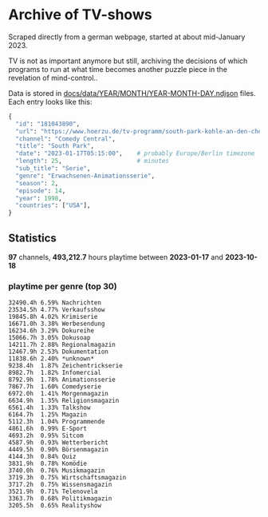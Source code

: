 # Archive of TV-shows

Scraped directly from a german webpage, started at about mid-January 2023.

TV is not as important anymore but still, archiving the decisions of which programs to run at what time
becomes another puzzle piece in the revelation of mind-control.. 

Data is stored in [docs/data/YEAR/MONTH/YEAR-MONTH-DAY.ndjson](docs/data/) files. 
Each entry looks like this:

```python
{
  "id": "181043890", 
  "url": "https://www.hoerzu.de/tv-programm/south-park-kohle-an-den-chefkoch/bid_181043890/", 
  "channel": "Comedy Central", 
  "title": "South Park", 
  "date": "2023-01-17T05:15:00",    # probably Europe/Berlin timezone 
  "length": 25,                     # minutes 
  "sub_title": "Serie", 
  "genre": "Erwachsenen-Animationsserie", 
  "season": 2, 
  "episode": 14, 
  "year": 1998, 
  "countries": ["USA"],
}
```

## Statistics

**97** channels, **493,212.7** hours playtime between **2023-01-17** and **2023-10-18**


### playtime per genre (top 30)

    32490.4h 6.59% Nachrichten
    23534.5h 4.77% Verkaufsshow
    19845.8h 4.02% Krimiserie
    16671.0h 3.38% Werbesendung
    16234.6h 3.29% Dokureihe
    15066.7h 3.05% Dokusoap
    14211.7h 2.88% Regionalmagazin
    12467.9h 2.53% Dokumentation
    11838.6h 2.40% *unknown*
    9238.4h  1.87% Zeichentrickserie
    8982.7h  1.82% Infomercial
    8792.9h  1.78% Animationsserie
    7867.7h  1.60% Comedyserie
    6972.0h  1.41% Morgenmagazin
    6634.9h  1.35% Religionsmagazin
    6561.4h  1.33% Talkshow
    6164.7h  1.25% Magazin
    5112.3h  1.04% Programmende
    4861.6h  0.99% E-Sport
    4693.2h  0.95% Sitcom
    4587.9h  0.93% Wetterbericht
    4449.5h  0.90% Börsenmagazin
    4144.3h  0.84% Quiz
    3831.9h  0.78% Komödie
    3740.0h  0.76% Musikmagazin
    3719.3h  0.75% Wirtschaftsmagazin
    3717.2h  0.75% Wissensmagazin
    3521.9h  0.71% Telenovela
    3363.7h  0.68% Politikmagazin
    3205.5h  0.65% Realityshow
